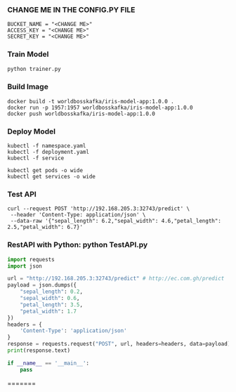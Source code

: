 ### CHANGE ME IN THE CONFIG.PY FILE

```shell
BUCKET_NAME = "<CHANGE ME>"
ACCESS_KEY = "<CHANGE ME>"
SECRET_KEY = "<CHANGE ME>"
```
### Train Model
```python
python trainer.py
```

### Build Image
````shell
docker build -t worldbosskafka/iris-model-app:1.0.0 .
docker run -p 1957:1957 worldbosskafka/iris-model-app:1.0.0
docker push worldbosskafka/iris-model-app:1.0.0
````
### Deploy Model
```shell
kubectl -f namespace.yaml
kubectl -f deployment.yaml
kubectl -f service

kubectl get pods -o wide
kubectl get services -o wide
```

### Test API
```shell
curl --request POST 'http://192.168.205.3:32743/predict' \
 --header 'Content-Type: application/json' \
 --data-raw '{"sepal_length": 6.2,"sepal_width": 4.6,"petal_length": 2.5,"petal_width": 6.7}'
```

### RestAPI with Python: python TestAPI.py
```python
import requests
import json

url = "http://192.168.205.3:32743/predict" # http://ec.com.gh/predict
payload = json.dumps({
    "sepal_length": 0.2,
    "sepal_width": 0.6,
    "petal_length": 3.5,
    "petal_width": 1.7
})
headers = {
    'Content-Type': 'application/json'
}
response = requests.request("POST", url, headers=headers, data=payload)
print(response.text)

if __name__ == '__main__':
    pass
```
=======
